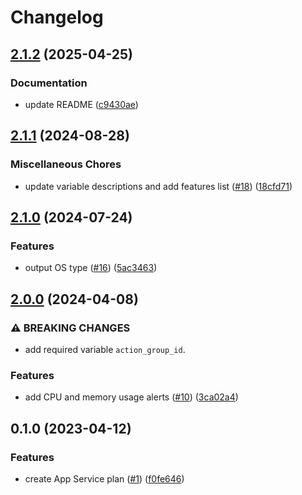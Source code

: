 # Changelog

## [2.1.2](https://github.com/equinor/terraform-azurerm-app-service/compare/v2.1.1...v2.1.2) (2025-04-25)


### Documentation

* update README ([c9430ae](https://github.com/equinor/terraform-azurerm-app-service/commit/c9430ae022c9f72758fea716502af8a14e8bf49a))

## [2.1.1](https://github.com/equinor/terraform-azurerm-app-service/compare/v2.1.0...v2.1.1) (2024-08-28)


### Miscellaneous Chores

* update variable descriptions and add features list ([#18](https://github.com/equinor/terraform-azurerm-app-service/issues/18)) ([18cfd71](https://github.com/equinor/terraform-azurerm-app-service/commit/18cfd71279c8b5816d669ca31c08fcb17387dab1))

## [2.1.0](https://github.com/equinor/terraform-azurerm-app-service/compare/v2.0.0...v2.1.0) (2024-07-24)


### Features

* output OS type ([#16](https://github.com/equinor/terraform-azurerm-app-service/issues/16)) ([5ac3463](https://github.com/equinor/terraform-azurerm-app-service/commit/5ac34635a3d31de60fadce983353bfe92e9ce762))

## [2.0.0](https://github.com/equinor/terraform-azurerm-app-service/compare/v1.0.0...v2.0.0) (2024-04-08)


### ⚠ BREAKING CHANGES

* add required variable `action_group_id`.

### Features

* add CPU and memory usage alerts ([#10](https://github.com/equinor/terraform-azurerm-app-service/issues/10)) ([3ca02a4](https://github.com/equinor/terraform-azurerm-app-service/commit/3ca02a459d70ba4c879dc1b7f75485dc8815325b))

## 0.1.0 (2023-04-12)


### Features

* create App Service plan ([#1](https://github.com/equinor/terraform-azurerm-app-service/issues/1)) ([f0fe646](https://github.com/equinor/terraform-azurerm-app-service/commit/f0fe6460aa360362ae022138f307b2e40668b84e))
